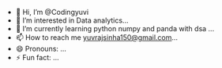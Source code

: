 - 👋 Hi, I’m @Codingyuvi
- 👀 I’m interested in Data analytics...
- 🌱 I’m currently learning python numpy and panda with dsa ...
- 📫 How to reach me yuvrajsinha150@gmail.com...
- 😄 Pronouns: ...
- ⚡ Fun fact: ...

<!---
Codingyuvi/Codingyuvi is a ✨ special ✨ repository because its `README.md` (this file) appears on your GitHub profile.
You can click the Preview link to take a look at your changes.
--->
